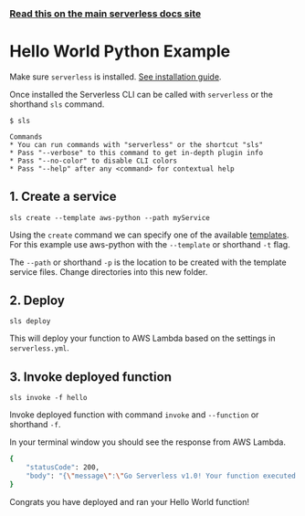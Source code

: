 <!--
title: Hello World Python Example
menuText: Python
description: Create a Python Hello World Lambda function
layout: Doc
-->

<!-- DOCS-SITE-LINK:START automatically generated  -->

### [Read this on the main serverless docs site](https://www.serverless.com/framework/docs/providers/aws/examples/hello-world/python/)

<!-- DOCS-SITE-LINK:END -->

# Hello World Python Example

Make sure `serverless` is installed. [See installation guide](../../../guide/installation.md).

Once installed the Serverless CLI can be called with `serverless` or the shorthand `sls` command.

```
$ sls

Commands
* You can run commands with "serverless" or the shortcut "sls"
* Pass "--verbose" to this command to get in-depth plugin info
* Pass "--no-color" to disable CLI colors
* Pass "--help" after any <command> for contextual help
```

## 1. Create a service

```
sls create --template aws-python --path myService
```

Using the `create` command we can specify one of the available [templates](https://serverless.com/framework/docs/providers/aws/cli-reference/create#available-templates). For this example use aws-python with the `--template` or shorthand `-t` flag.

The `--path` or shorthand `-p` is the location to be created with the template service files. Change directories into this new folder.

## 2. Deploy

```
sls deploy
```

This will deploy your function to AWS Lambda based on the settings in `serverless.yml`.

## 3. Invoke deployed function

```
sls invoke -f hello
```

Invoke deployed function with command `invoke` and `--function` or shorthand `-f`.

In your terminal window you should see the response from AWS Lambda.

```bash
{
    "statusCode": 200,
    "body": "{\"message\":\"Go Serverless v1.0! Your function executed successfully!\",\"input\":{}}"
}
```

Congrats you have deployed and ran your Hello World function!
